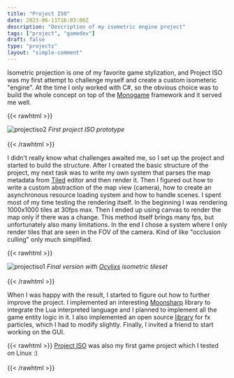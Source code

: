 ```yaml
---
title: "Project ISO"
date: 2023-06-11T16:03:00Z
description: "Description of my isometric engine project"
tags: ["project", "gamedev"]
draft: false
type: "projects"
layout: "simple-comment"
---
```

Isometric projection is one of my favorite game stylization, and Project ISO was my first attempt to challenge myself and create a custom isometeric "engine". At the time I only worked with C#, so the obvious choice was to build the whole concept on top of the [Monogame](https://www.monogame.net/) framework and it served me well.

{{< rawhtml >}}
<div class="text-center">
    <img src="/projects/projectiso2.jpg" class="rounded mx-auto d-block img-fluid" alt="projectiso2"></img>
    <i>First project ISO prototype</i>
</div>
<br/>
{{< /rawhtml >}}

I didn't really know what challenges awaited me, so I set up the project and started to build the structure. After I created the basic structure of the project, my next task was to write my own system that parses the map metadata from [Tiled](https://www.mapeditor.org/) editor and then render it.
Then I figured out how to write a custom abstraction of the map view (camera), how to create an asynchronous resource loading system and how to handle scenes. I spent most of my time testing the rendering itself. In the beginning I was rendering 1000x1000 tiles at 30fps max. Then I ended up using canvas to render the map only if there was a change. This method itself brings many fps, but unfortunately also many limitations. In the end I chose a system where I only render tiles that are seen in the FOV of the camera. Kind of like "occlusion culling" only much simplified.

{{< rawhtml >}}
<div class="text-center">
    <img src="/projects/projectiso1.jpg" class="rounded mx-auto d-block img-fluid" alt="projectiso1"></img>
    <i>Final version with <a href="https://opengameart.org/content/isometric-walls">Ocylixs</a> isometric tileset</i>
</div>
<br/>
{{< /rawhtml >}}

 When I was happy with the result, I started to figure out how to further improve the project. I implemented an interesting [Moonsharp](https://www.moonsharp.org/) library to integrate the Lua interpreted language and I planned to implement all the game entity logic in it. I also implemented an open source [library](https://github.com/playerthree-ltd/MonoGame-Pixi-Particles) for fx particles, which I had to modify slightly. Finally, I invited a friend to start working on the GUI.

{{< rawhtml >}}
<a href="https://github.com/Veslo5/ProjectISO"><i data-feather="github"></i> Project ISO</a> was also my first game project which I tested on Linux :) 
<br/>
<br/>
{{< /rawhtml >}}